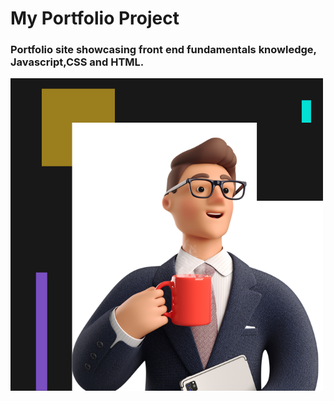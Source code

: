 ﻿# My Portfolio Project
 ### Portfolio site showcasing front end fundamentals knowledge, Javascript,CSS and HTML.
 
 ![Images](Images/profile.png)
